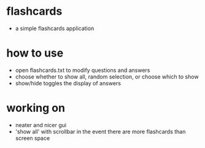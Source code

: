 # flashcards
- a simple flashcards application

# how to use
- open flashcards.txt to modify questions and answers
- choose whether to show all, random selection, or choose which to show
- show/hide toggles the display of answers

# working on
- neater and nicer gui
- 'show all' with scrollbar in the event there are more flashcards than screen space
